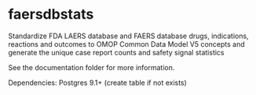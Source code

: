 # faersdbstats
Standardize FDA LAERS database and FAERS database drugs, indications, reactions and outcomes to OMOP Common Data Model V5 concepts
and generate the unique case report counts and safety signal statistics 

See the documentation folder for more information.

Dependencies:
Postgres 9.1+ (create table if not exists)